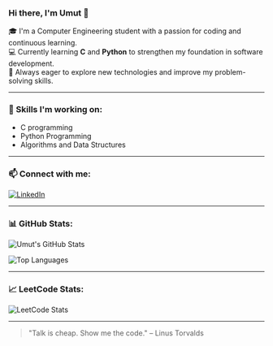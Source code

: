 ### Hi there, I'm Umut 👋

🎓 I'm a Computer Engineering student with a passion for coding and continuous learning.  
💻 Currently learning **C** and **Python** to strengthen my foundation in software development.  
🌱 Always eager to explore new technologies and improve my problem-solving skills.

---

### 🧠 Skills I'm working on:
- C programming
- Python Programming
- Algorithms and Data Structures

---

### 📫 Connect with me:
[![LinkedIn](https://img.shields.io/badge/LinkedIn-blue?style=flat&logo=linkedin)](https://www.linkedin.com/in/umut-ali-arslan-1b2b94313/)

---

### 📊 GitHub Stats:
![Umut's GitHub Stats](https://github-readme-stats.vercel.app/api?username=umutaa&show_icons=true&theme=tokyonight)

![Top Languages](https://github-readme-stats.vercel.app/api/top-langs/?username=umutAA&layout=compact&theme=tokyonight)

---

### 📈 LeetCode Stats:
![LeetCode Stats](https://leetcard.jacoblin.cool/umutce?theme=dark&font=Montserrat&ext=heatmap)

---

> "Talk is cheap. Show me the code." – Linus Torvalds
